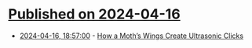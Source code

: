 # [Published on 2024-04-16](index.md)

* [2024-04-16, 18:57:00](https://soylentnews.org/article.pl?sid=24/04/15/2258258&from=rss) - [How a Moth’s Wings Create Ultrasonic Clicks](https://soylentnews.org/article.pl?sid=24/04/15/2258258&from=rss)

